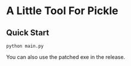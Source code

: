 # A Little Tool For Pickle 
## Quick Start
```
python main.py
```
You can also use the patched exe in the release.
